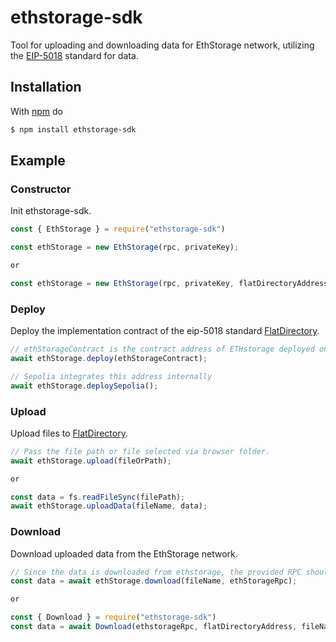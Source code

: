 # ethstorage-sdk
Tool for uploading and downloading data for EthStorage network, utilizing the [EIP-5018](https://eips.ethereum.org/EIPS/eip-5018) standard for data.

## Installation

With [npm](https://www.npmjs.com/package/ethstorage-sdk) do

```bash
$ npm install ethstorage-sdk
```

## Example

### Constructor
Init ethstorage-sdk.
```js
const { EthStorage } = require("ethstorage-sdk")

const ethStorage = new EthStorage(rpc, privateKey);

or

const ethStorage = new EthStorage(rpc, privateKey, flatDirectoryAddress);
```

### Deploy
Deploy the implementation contract of the eip-5018 standard [FlatDirectory](https://github.com/ethstorage/evm-large-storage/blob/master/contracts/examples/SimpleFlatDirectory.sol).
```js
// ethStorageContract is the contract address of ETHstorage deployed on L1. 
await ethStorage.deploy(ethStorageContract);

// Sepolia integrates this address internally
await ethStorage.deploySepolia();
```

### Upload
Upload files to [FlatDirectory](https://github.com/ethstorage/evm-large-storage/blob/master/contracts/examples/SimpleFlatDirectory.sol).
```js
// Pass the file path or file selected via browser folder.
await ethStorage.upload(fileOrPath);

or

const data = fs.readFileSync(filePath);
await ethStorage.uploadData(fileName, data);
```


### Download
Download uploaded data from the EthStorage network.
```js
// Since the data is downloaded from ethstorage, the provided RPC should be an ethstorage RPC.
const data = await ethStorage.download(fileName, ethStorageRpc);

or

const { Download } = require("ethstorage-sdk")
const data = await Download(ethstorageRpc, flatDirectoryAddress, fileName);
```
